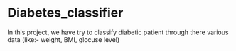 # Diabetes_classifier
In this project, we have try to classify diabetic patient through there various data (like:- weight, BMI, glocuse level) 
